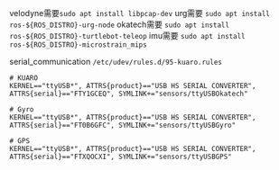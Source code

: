 
velodyne需要`sudo apt install libpcap-dev`
urg需要 `sudo apt install ros-${ROS_DISTRO}-urg-node`
okatech需要 `sudo apt install ros-${ROS_DISTRO}-turtlebot-teleop`
imu需要 `sudo apt install ros-${ROS_DISTRO}-microstrain_mips`

serial_communication
`/etc/udev/rules.d/95-kuaro.rules`
```
# KUARO
KERNEL=="ttyUSB*", ATTRS{product}=="USB HS SERIAL CONVERTER", ATTRS{serial}=="FTY1GCEQ", SYMLINK+="sensors/ttyUSBOkatech"

# Gyro
KERNEL=="ttyUSB*", ATTRS{product}=="USB HS SERIAL CONVERTER", ATTRS{serial}=="FT0B6GFC", SYMLINK+="sensors/ttyUSBGyro"

# GPS
KERNEL=="ttyUSB*", ATTRS{product}=="USB HS SERIAL CONVERTER", ATTRS{serial}=="FTXQOCXI", SYMLINK+="sensors/ttyUSBGPS"

```
